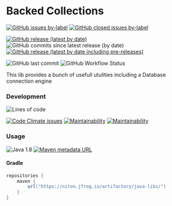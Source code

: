# Backed Collections

[![GitHub issues by-label](https://img.shields.io/github/issues/nbrugger-tgm/j-util/bug)](https://github.com/nbrugger-tgm/j-util/issues?q=is%3Aopen+is%3Aissue+label%3Abug) [![GitHub closed issues by-label](https://img.shields.io/github/issues-closed/nbrugger-tgm/j-util/bug)](https://github.com/nbrugger-tgm/j-util/issues?q=is%3Aclosed+is%3Aissue+label%3Abug)

[![GitHub release (latest by date)](https://img.shields.io/github/v/release/nbrugger-tgm/j-util?label=latest%20stable)](https://github.com/nbrugger-tgm/j-util/releases/latest)
![GitHub commits since latest release (by date)](https://img.shields.io/github/commits-since/nbrugger-tgm/j-util/latest)
[![GitHub release (latest by date including pre-releases)](https://img.shields.io/github/v/release/nbrugger-tgm/j-util?include_prereleases&label=latest)](https://github.com/nbrugger-tgm/j-util/releases)

![GitHub last commit](https://img.shields.io/github/last-commit/nbrugger-tgm/j-util)
![GitHub Workflow Status](https://img.shields.io/github/workflow/status/{{repo}}/Java%20JUnit%20Test%20with%20Gradle)
<br>

This lib provides a bunch of usefull utulities including a Database connection engine

### Development

![Lines of code](https://img.shields.io/tokei/lines/github/nbrugger-tgm/j-util)
<br>

[![Code Climate issues](https://img.shields.io/codeclimate/issues/nbrugger-tgm/j-util?label=Code%20Quality%20issues)](https://codeclimate.com/github/nbrugger-tgm/j-util)
[![Maintainability](https://img.shields.io/codeclimate/maintainability/nbrugger-tgm/j-util.svg)](https://codeclimate.com/github/{{repo}})
[![Maintainability](https://img.shields.io/codeclimate/maintainability-percentage/nbrugger-tgm/j-util.svg)](https://codeclimate.com/github/{{repo}})

### Usage

![Java 1.8](https://img.shields.io/badge/java-1.8-blue)
[![Maven metadata URL](https://img.shields.io/maven-metadata/v?metadataUrl=https%3A%2F%2Fniton.jfrog.io%2Fartifactory%2Fjava-libs%2Fcom%2Fniton%2Futil%2Fmaven-metadata.xml)](https://niton.jfrog.io/ui/repos/tree/General/java-libs%2Fcom%2Fniton%2Futil%2F1.0.0%2Futil-1.0.0.jar)

#### Gradle

```groovy
repositories {
    maven {
        url("https://niton.jfrog.io/artifactory/java-libs/")
    }
}
```